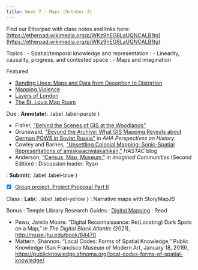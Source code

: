 ```yaml
---
title: Week 7 - Maps (October 3)
---
```

Find our Etherpad with class notes and links here: [https://etherpad.wikimedia.org/p/WKz9hEG8LaUQNCALB1tg](https://etherpad.wikimedia.org/p/WKz9hEG8LaUQNCALB1tg)

Topics
: - Spatial/temporal knowledge and representation
: - Linearity, causality, progress, and contested space
: - Maps and imagination

Featured
- [Bending Lines: Maps and Data from Deception to Distortion](https://www.leventhalmap.org/digital-exhibitions/bending-lines/)
- [Mapping Violence](https://mappingviolence.com/)
- [Layers of London](https://www.layersoflondon.org/)
- [The St. Louis Map Room](https://www.jerthorp.com/stlmaproom)

Due
: **Annotate**{: .label .label-purple }
  - Fisher, ["Behind the Scenes of GIS at the Woodlands"](https://www.woodlandsphila.org/blog/gis-at-the-woodlands)
  - Grunewald, ["Beyond the Archive: What GIS Mapping Reveals about German POWS in Soviet Russia"](https://www.historians.org/publications-and-directories/perspectives-on-history/february-2019/beyond-the-archive-what-gis-mapping-reveals-about-german-pows-in-soviet-russia) in _AHA Perspectives on History_
  - Cowley and Barnes, ["Unsettling Colonial Mapping: Sonic-Spatial Representations of amiskwaciwâskahikan,"](https://www.hastac.org/blogs/kcowley/2019/02/18/unsettling-colonial-mapping-sonic-spatial-representations) _HASTAC_ blog
  - Anderson, [“Census, Map, Museum,”](https://github.com/HIST5152/pdfs/blob/main/Anderson-Census_Map_Museum.pdf?raw=true) in _Imagined Communities_ (Second Edition)
: Discussion leader: Ryan

: **Submit**{: .label .label-blue }
  - [x] [Group project: Project Proposal Part II](https://hist5152.github.io/fall22/assignments/#project-proposal-part-ii-the-methods)

Class
: **Lab**{: .label .label-yellow } 
: Narrative maps with StoryMapJS

Bonus
: Temple Library Research Guides
    : [Digital Mapping](https://guides.temple.edu/gisfords)
: Read
- Pewu, Jamila Moore. “Digital Reconnaissance: Re(Locating) Dark Spots on a Map,” in _The Digital Black Atlantic_ (2021), http://muse.jhu.edu/book/84470
- Mattern, Shannon. “Local Codes: Forms of Spatial Knowledge,” Public Knowledge (San Francisco Museum of Modern Art, January 18, 2019), https://publicknowledge.sfmoma.org/local-codes-forms-of-spatial-knowledge/.